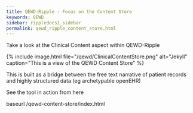 ```yaml
---
title: QEWD-Ripple - Focus on the Content Store
keywords: QEWD
sidebar: rippledocs1_sidebar
permalink: qewd_ripple_content_store.html
---
```





Take a look at the Clinical Content aspect within QEWD-Ripple

{% include image.html file="/qewd/ClinicalContentStore.png" alt="Jekyll" caption="This is a view of the QEWD Content Store" %}

This is built as a bridge between the free text narrative of patient records and highly structured data (eg archetypable openEHR)

See the tool in action from here

baseurl /qewd-content-store/index.html
